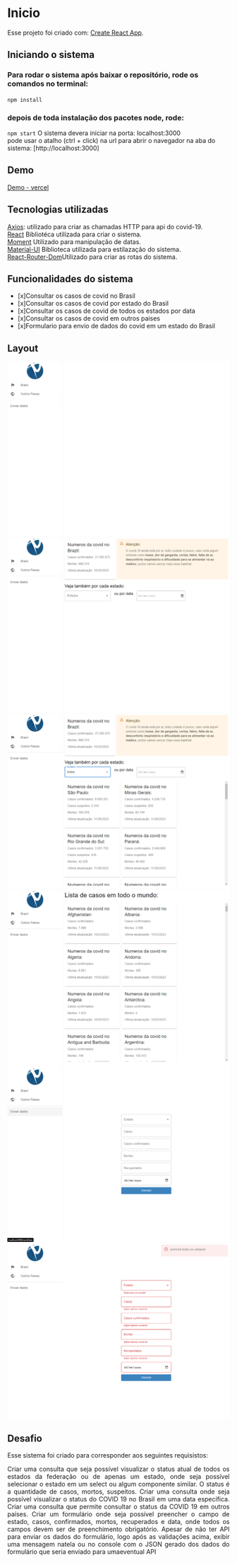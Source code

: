 # Inicio

Esse projeto foi criado com: [Create React App](https://github.com/facebook/create-react-app).

## Iniciando o sistema

### Para rodar o sistema após baixar o repositório, rode os comandos no terminal:

 `npm install`

### depois de toda instalação dos pacotes node, rode:

 `npm start`
    O sistema devera iniciar na porta: localhost:3000<br>
    pode usar o atalho (ctrl + click) na url para abrir o navegador na aba do sistema: [http://localhost:3000]

## Demo
<a href="https://consulta-covid.vercel.app/" target="_blank">Demo - vercel</a>

## Tecnologias utilizadas
<a href="https://axios-http.com/ptbr/docs/intro">Axios</a>: utilizado para criar as chamadas HTTP para api do covid-19.<br>
<a href="https://react.dev/">React</a> Bibliotéca utilizada para criar o sistema.<br>
<a href="https://momentjs.com/">Moment</a> Utilizado para manipulação de datas.<br>
<a href="https://mui.com/">Material-UI</a> Biblioteca utilizada para estilazação do sistema.<br>
<a href="https://www.npmjs.com/package/react-router-dom">React-Router-Dom</a>Utilizado para criar as rotas do sistema.

## Funcionalidades do sistema

- [x]Consultar os casos de covid no Brasil
- [x]Consultar os casos de covid por estado do Brasil
- [x]Consultar os casos de covid de todos os estados por data 
- [x]Consultar os casos de covid em outros paises
- [x]Formulario para envio de dados do covid em um estado do Brasil

## Layout

![Tela inicial](./src/assets/tela1.png)
![Tela de consulta de casos no Brasil](./src/assets/tela2.png)
![Tela de consultas de casos por estado ou data](./src/assets/tela3.png)
![Tela de consulta de casos em outros paises](./src/assets/tela4.png)
![Formulario de envio de dados](./src/assets/tela5.png)
![Validação de formulario](./src/assets/tela6.png)

## Desafio

Esse sistema foi criado para corresponder aos seguintes requisistos:  
  <p align="justify">
 Criar uma consulta que seja possível visualizar o status atual de todos os estados da
 federação ou de apenas um estado, onde seja possível selecionar o estado em um select ou algum
 componente similar. O status é a quantidade de casos, mortos, suspeitos.
 Criar uma consulta onde seja possível visualizar o status do COVID 19 no Brasil em uma data
 específica.
 Criar uma consulta que permite consultar o status da COVID 19 em outros países.
 Criar um formulário onde seja possível preencher o campo de estado, casos, confirmados,
 mortos, recuperados e data, onde todos os campos devem ser de preenchimento obrigatório. 
 Apesar de não ter API para enviar os dados do formulário, logo após as validações acima, exibir uma
 mensagem natela ou no console com o JSON gerado dos dados do formulário que seria enviado para
 umaeventual API
</p>